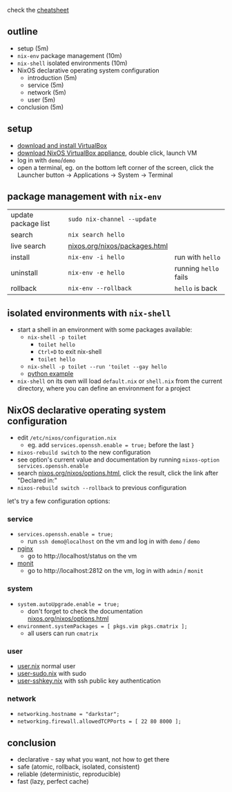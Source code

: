 check the [cheatsheet](cheatsheet.md)

## outline

- setup (5m)
- `nix-env` package management (10m)
- `nix-shell` isolated environments (10m)
- NixOS declarative operating system configuration
  - introduction (5m)
  - service (5m)
  - network (5m)
  - user (5m)
- conclusion (5m)


## setup

- [download and install VirtualBox](https://www.virtualbox.org/wiki/Downloads)
- [download NixOS VirtualBox appliance](https://nixos.org/nixos/download.html), double click, launch VM
- log in with `demo`/`demo`
- open a terminal, eg. on the bottom left corner of the screen, click the  Launcher button → Applications → System → Terminal


## package management with `nix-env`

| | | |
|---|---|---|
| update package list | `sudo nix-channel --update` ||
| search | `nix search hello` ||
| live search | [nixos.org/nixos/packages.html](https://nixos.org/nixos/packages.html) ||
| install | `nix-env -i hello` | run with `hello` |
| uninstall | `nix-env -e hello` | running `hello` fails |
| rollback | `nix-env --rollback` | `hello` is  back |


## isolated environments with `nix-shell`

- start a shell in an environment with some packages available:
  - `nix-shell -p toilet`
    - `toilet hello`
    - `Ctrl+D` to exit nix-shell
    - `toilet hello`
  - `nix-shell -p toilet --run 'toilet --gay hello`
  - [python example](python.md)
- `nix-shell` on its own will load `default.nix` or `shell.nix` from the current directory, where you can define an environment for a project


## NixOS declarative operating system configuration

- edit `/etc/nixos/configuration.nix`
  - eg. add `services.openssh.enable = true;` before the last `}`
- `nixos-rebuild switch` to the new configuration
- see option's current value and documentation by running `nixos-option services.openssh.enable`
- search [nixos.org/nixos/options.html](https://nixos.org/nixos/options.html), click the result, click the link after "Declared in:"
- `nixos-rebuild switch --rollback` to previous configuration

let's try a few configuration options:


### service

- `services.openssh.enable = true;`
  - run `ssh demo@localhost` on the vm and log in with `demo` / `demo`
- [nginx](nixos/nginx.nix)
  - go to http://localhost/status on the vm
- [monit](nixos/monit.nix)
  - go to http://localhost:2812 on the vm, log in with `admin` / `monit`


### system

- `system.autoUpgrade.enable = true;`
  - don't forget to check the documentation [nixos.org/nixos/options.html](https://nixos.org/nixos/options.html)
- `environment.systemPackages = [ pkgs.vim pkgs.cmatrix ];`
  - all users can run `cmatrix`


### user

- [user.nix](nixos/user.nix) normal user
- [user-sudo.nix](nixos/user-sudo.nix) with sudo
- [user-sshkey.nix](nixos/user-sshkey.nix) with ssh public key authentication


### network

- `networking.hostname = "darkstar";`
- `networking.firewall.allowedTCPPorts = [ 22 80 8000 ];`


## conclusion

- declarative - say what you want, not how to get there
- safe (atomic, rollback, isolated, consistent)
- reliable (deterministic, reproducible)
- fast (lazy, perfect cache)
